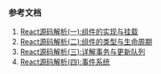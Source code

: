 



### 参考文档
1. [React源码解析(一):组件的实现与挂载](https://juejin.im/post/5983dfbcf265da3e2f7f32de)
2. [React源码解析(二):组件的类型与生命周期](https://juejin.im/post/59ca03b9518825177c60d10b)
3. [React源码解析(三):详解事务与更新队列](https://juejin.im/post/59cc4c4bf265da0648446ce0)
4. [React源码解析(四):事件系统](https://juejin.im/post/5a0cf54ff265da43333df2c4)